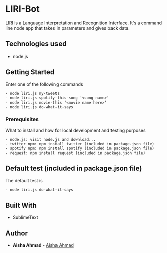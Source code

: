 # LIRI-Bot
LIRI is a Language Interpretation and Recognition Interface. It's a command line node app that takes in parameters and gives back data.

## Technologies used
- node.js

## Getting Started

Enter one of the following commands
```
- node liri.js my-tweets
- node liri.js spotify-this-song '<song name>'
- node liri.js movie-this '<movie name here>'
- node liri.js do-what-it-says
```

### Prerequisites

What to install and how for local development and testing purposes

```
- node.js: visit node.js and download...
- twitter npm: npm install twitter (included in package.json file)
- spotify npm: npm install spotify (included in package.json file)
- request: npm install request (included in package.json file)
```

## Default test (included in package.json file)

The default test is
```
- node liri.js do-what-it-says
```

## Built With

* SublimeText

## Author

* **Aisha Ahmad** - [Aisha Ahmad](https://github.com/aishaprograms)
